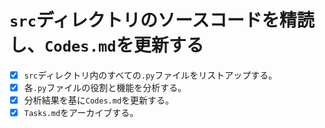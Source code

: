 # `src`ディレクトリのソースコードを精読し、`Codes.md`を更新する

- [x] `src`ディレクトリ内のすべての`.py`ファイルをリストアップする。
- [x] 各`.py`ファイルの役割と機能を分析する。
- [x] 分析結果を基に`Codes.md`を更新する。
- [x] `Tasks.md`をアーカイブする。
